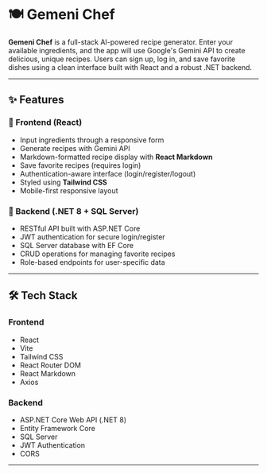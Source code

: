# 🍽️ Gemeni Chef

**Gemeni Chef** is a full-stack AI-powered recipe generator. Enter your available ingredients, and the app will use Google's Gemini API to create delicious, unique recipes. Users can sign up, log in, and save favorite dishes using a clean interface built with React and a robust .NET backend.

---

## ✨ Features

### 🔹 Frontend (React)

- Input ingredients through a responsive form
- Generate recipes with Gemini API
- Markdown-formatted recipe display with **React Markdown**
- Save favorite recipes (requires login)
- Authentication-aware interface (login/register/logout)
- Styled using **Tailwind CSS**
- Mobile-first responsive layout

### 🔸 Backend (.NET 8 + SQL Server)

- RESTful API built with ASP.NET Core
- JWT authentication for secure login/register
- SQL Server database with EF Core
- CRUD operations for managing favorite recipes
- Role-based endpoints for user-specific data

---

## 🛠 Tech Stack

### Frontend

- React
- Vite
- Tailwind CSS
- React Router DOM
- React Markdown
- Axios

### Backend

- ASP.NET Core Web API (.NET 8)
- Entity Framework Core
- SQL Server
- JWT Authentication
- CORS

---


